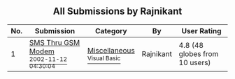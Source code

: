 ﻿<div align="center">

## All Submissions by Rajnikant

</div>

No.  | Submission | Category | By   | User Rating
---- | ---------- | -------- | ---- | -----------
1 | [SMS Thru GSM Modem<br /><sup>2002-11-12 04:30:04</sup>](https://github.com/Planet-Source-Code/rajnikant-sms-thru-gsm-modem__1-40640) | [Miscellaneous<br /><sup>Visual Basic</sup>](../ByCategory/miscellaneous__1-1.md) | Rajnikant | 4.8 (48 globes from 10 users)
